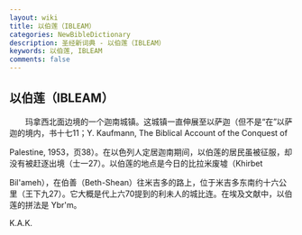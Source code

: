```yaml
---
layout: wiki
title: 以伯莲（IBLEAM）
categories: NewBibleDictionary
description: 圣经新词典 - 以伯莲（IBLEAM）
keywords: 以伯莲, IBLEAM
comments: false
---
```


## 以伯莲（IBLEAM）

　　玛拿西北面边境的一个迦南城镇。这城镇一直伸展至以萨迦（但不是“在”以萨迦的境内，书十七11；Y. Kaufmann, The Biblical Account of the Conquest of

Palestine, 1953，页38）。在以色列人定居迦南期间，以伯莲的居民虽被征服，却没有被赶逐出境（士一27）。以伯莲的地点是今日的比拉米废墟（Khirbet

Bil'ameh），在伯善（Beth-Shean）往米吉多的路上，位于米吉多东南约十六公里（王下九27）。它大概是代上六70提到的利未人的城比连。在埃及文献中，以伯莲的拼法是 Ybr'm。

K.A.K.










